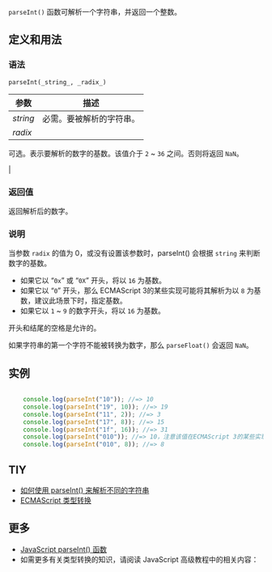 `parseInt()` 函数可解析一个字符串，并返回一个整数。

## 定义和用法

### 语法

`parseInt(_string_, _radix_)`

| 参数 | 描述 |
| --- | --- |
| _string_ | 必需。要被解析的字符串。 |
| _radix_ | 

可选。表示要解析的数字的基数。该值介于 `2` ~ `36` 之间。否则将返回 `NaN`。

 |

### 返回值

返回解析后的数字。

### 说明

当参数 `radix` 的值为 0，或没有设置该参数时，parseInt() 会根据 `string` 来判断数字的基数。

*   如果它以 “`0x`” 或 “`0X`” 开头，将以 `16` 为基数。
*   如果它以 “`0`” 开头，那么 ECMAScript 3的某些实现可能将其解析为以 `8` 为基数，建议此场景下时，指定基数。
*   如果它以 `1` ~ `9` 的数字开头，将以 `16` 为基数。

开头和结尾的空格是允许的。

如果字符串的第一个字符不能被转换为数字，那么 `parseFloat()` 会返回 `NaN`。

## 实例

```javascript

    console.log(parseInt("10")); //=> 10
    console.log(parseInt("19", 10)); //=> 19
    console.log(parseInt("11", 2)); //=> 3
    console.log(parseInt("17", 8)); //=> 15
    console.log(parseInt("1f", 16)); //=> 31
    console.log(parseInt("010")); //=> 10，注意该值在ECMAScript 3的某些实现中可能会返回8
    console.log(parseInt("010", 8)); //=> 8

```

## TIY

*   [如何使用 parseInt() 来解析不同的字符串](http://www.w3school.com.cn/tiy/t.asp?f=jseg_parseInt)
*   [ECMAScript 类型转换](http://www.w3school.com.cn/js/pro_js_typeconversion.asp)

## 更多

*   [JavaScript parseInt() 函数](http://www.w3school.com.cn/jsref/jsref_parseInt.asp)
*   如需更多有关类型转换的知识，请阅读 JavaScript 高级教程中的相关内容：